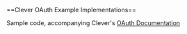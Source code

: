 ==Clever OAuth Example Implementations==

Sample code, accompanying Clever's [OAuth Documentation](https://getclever.com/developers/docs/oauth)
